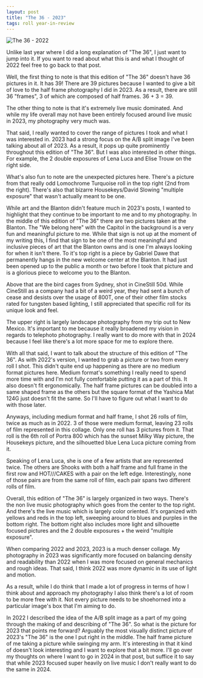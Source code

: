 ```yaml
---
layout: post
title: "The 36 - 2023"
tags: roll year-in-review
---
```


![The 36 - 2022](/assets/rolls/2023-the-36.jpg)

Unlike last year where I did a long explanation of "The 36", I just want to jump into it. If you want to read about what this is and what I thought of 2022 feel free to go back to that post.

Well, the first thing to note is that this edition of "The 36" doesn't have 36 pictures in it. It has 39! There are 39 pictures because I wanted to give a bit of love to the half frame photography I did in 2023. As a result, there are still 36 "frames", 3 of which are composed of half frames. 36 + 3 = 39.

The other thing to note is that it's extremely live music dominated. And while my life overall may not have been entirely focused around live music in 2023, my photography very much was.

That said, I really wanted to cover the range of pictures I took and what I was interested in. 2023 had a strong focus on the A/B split image I've been talking about all of 2023. As a result, it pops up quite prominently throughout this edition of "The 36". But I was also interested in other things. For example, the 2 double exposures of Lena Luca and Elise Trouw on the right side.

What's also fun to note are the unexpected pictures here. There's a picture from that really odd Lomochrome Turquoise roll in the top right (2nd from the right). There's also that bizarre Housekeys/David Slowing "multiple exposure" that wasn't actually meant to be one.

While art and the Blanton didn't feature much in 2023's posts, I wanted to highlight that they continue to be important to me and to my photography. In the middle of this edition of "The 36" there are two pictures taken at the Blanton. The "We belong here" with the Capitol in the background is a very fun and meaningful picture to me. While that sign is not up at the moment of my writing this, I find that sign to be one of the most meaningful and inclusive pieces of art that the Blanton owns and is one I'm always looking for when it isn't there. To it's top right is a piece by Gabriel Dawe that permanently hangs in the new welcome center at the Blanton. It had just been opened up to the public a month or two before I took that picture and is a glorious piece to welcome you to the Blanton.

Above that are the bird cages from Sydney, shot in CineStill 50d. While CineStill as a company had a bit of a weird year, they had sent a bunch of cease and desists over the usage of 800T, one of their other film stocks rated for tungsten based lighting, I still appreciated that specific roll for its unique look and feel.

The upper right is largely landscape photography from my trip out to New Mexico. It's important to me because it really broadened my vision in regards to telephoto photography. I really want to do more with that in 2024 because I feel like there's a lot more space for me to explore there.

With all that said, I want to talk about the structure of this edition of "The 36". As with 2022's version, I wanted to grab a picture or two from every roll I shot. This didn't quite end up happening as there are no medium format pictures here. Medium format's something I really need to spend more time with and I'm not fully comfortable putting it as a part of this. It also doesn't fit ergonomically. The half frame pictures can be doubled into a same shaped frame as the others but the square format of the Yashica Mat 124G just doesn't fit the same. So I'll have to figure out what I want to do with those later.

Anyways, including medium format and half frame, I shot 26 rolls of film, twice as much as in 2022. 3 of those were medium format, leaving 23 rolls of film represented in this collage. Only one roll has 3 pictures from it. That roll is the 6th roll of Portra 800 which has the sunset Milky Way picture, the Housekeys picture, and the silhouetted blue Lena Luca picture coming from it.

Speaking of Lena Luca, she is one of a few artists that are represented twice. The others are Shooks with both a half frame and full frame in the first row and HOT///CAKES with a pair on the left edge. Interestingly, none of those pairs are from the same roll of film, each pair spans two different rolls of film.

Overall, this edition of "The 36" is largely organized in two ways. There's the non live music photography which goes from the center to the top right. And there's the live music which is largely color oriented. It's organized with yellows and reds in the top left, sweeping around to blues and purples in the bottom right. The bottom right also includes more light and silhouette focused pictures and the 2 double exposures + the weird "multiple exposure".

When comparing 2022 and 2023, 2023 is a much denser collage. My photography in 2023 was significantly more focused on balancing density and readability than 2022 when I was more focused on general mechanics and rough ideas. That said, I think 2022 was more dynamic in its use of light and motion.

As a result, while I do think that I made a lot of progress in terms of how I think about and approach my photography I also think there's a lot of room to be more free with it. Not every picture needs to be shoehorned into a particular image's box that I'm aiming to do.

In 2022 I described the idea of the A/B split image as a part of my going through the making of and describing of "The 36". So what is the picture for 2023 that points me forward? Arguably the most visually distinct picture of 2023's "The 36" is the one I put right in the middle. The half frame picture of me taking a picture while swinging my arm. It's interesting in that it kind of doesn't look interesting and I want to explore that a bit more. I'll go over my thoughts on where I want to go in 2024 in that post, but suffice it to say that while 2023 focused super heavily on live music I don't really want to do the same in 2024.
